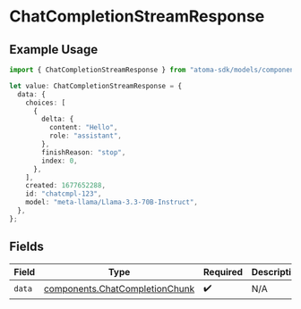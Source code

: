 # ChatCompletionStreamResponse

## Example Usage

```typescript
import { ChatCompletionStreamResponse } from "atoma-sdk/models/components";

let value: ChatCompletionStreamResponse = {
  data: {
    choices: [
      {
        delta: {
          content: "Hello",
          role: "assistant",
        },
        finishReason: "stop",
        index: 0,
      },
    ],
    created: 1677652288,
    id: "chatcmpl-123",
    model: "meta-llama/Llama-3.3-70B-Instruct",
  },
};
```

## Fields

| Field                                                                            | Type                                                                             | Required                                                                         | Description                                                                      |
| -------------------------------------------------------------------------------- | -------------------------------------------------------------------------------- | -------------------------------------------------------------------------------- | -------------------------------------------------------------------------------- |
| `data`                                                                           | [components.ChatCompletionChunk](../../models/components/chatcompletionchunk.md) | :heavy_check_mark:                                                               | N/A                                                                              |